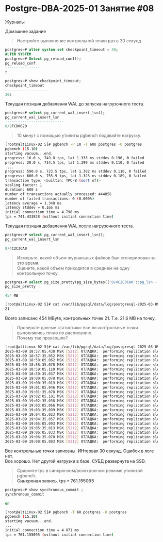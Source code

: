 # Postgre-DBA-2025-01 Занятие #08
Журналы

Домашнее задание

>Настройте выполнение контрольной точки раз в 30 секунд.
   ```sql
postgres=# alter system set checkpoint_timeout = 30;
ALTER SYSTEM
postgres=# Select pg_reload_conf();
 pg_reload_conf
----------------
 t

postgres=# show checkpoint_timeout;
 checkpoint_timeout
--------------------
 30s
   ```
Текущая позиция добавления WAL до запуска нагрузочного теста.
   ```sql
postgres=# select pg_current_wal_insert_lsn();
 pg_current_wal_insert_lsn
---------------------------
 0/2FCD0820
   ```
>10 минут c помощью утилиты pgbench подавайте нагрузку.
   ```sh
[root@altLinux-02 5]# pgbench -P 10 -T 600 postgres -U postgres
pgbench (15.10)
starting vacuum...end.
progress: 10.0 s, 749.8 tps, lat 1.333 ms stddev 0.196, 0 failed
progress: 20.0 s, 714.5 tps, lat 1.399 ms stddev 0.110, 0 failed
....
progress: 590.0 s, 723.5 tps, lat 1.382 ms stddev 0.110, 0 failed
progress: 600.0 s, 755.9 tps, lat 1.323 ms stddev 0.189, 0 failed
transaction type: <builtin: TPC-B (sort of)>
scaling factor: 1
duration: 600 s
number of transactions actually processed: 444858
number of failed transactions: 0 (0.000%)
latency average = 1.348 ms
latency stddev = 0.166 ms
initial connection time = 4.798 ms
tps = 741.433828 (without initial connection time)
   ```
Текущая позиция добавления WAL после нагрузочного теста.
   ```sql
postgres=# select pg_current_wal_insert_lsn();
 pg_current_wal_insert_lsn
---------------------------
 0/4C2C3CA0
   ```
>Измерьте, какой объем журнальных файлов был сгенерирован за это время.    
Оцените, какой объем приходится в среднем на одну контрольную точку.
   ```sql
postgres=# select pg_size_pretty(pg_size_bytes(('0/4C2C3CA0'::pg_lsn - '0/2FCD0820'::pg_lsn)::text));
 pg_size_pretty
----------------
 454 MB
   ```
   ```sh
[root@altLinux-02 5]# cat /var/lib/pgsql/data/log/postgresql-2025-03-09_145516.log | grep -c 'slot checkpoint'
21
   ```
Всего записано 454 MByte, контрольных точек 21. Т.е. 21.6 МB на точку.
> Проверьте данные статистики: все ли контрольные точки выполнялись точно по расписанию.    
Почему так произошло?
   ```sh
[root@altLinux-02 5]# cat /var/lib/pgsql/data/log/postgresql-2025-03-09_145516.log | grep 'slot checkpoint'
2025-03-09 18:57:05.438 MSK [5212] ОТЛАДКА:  performing replication slot checkpoint
2025-03-09 18:57:35.052 MSK [5212] ОТЛАДКА:  performing replication slot checkpoint
2025-03-09 18:58:05.062 MSK [5212] ОТЛАДКА:  performing replication slot checkpoint
2025-03-09 18:58:35.078 MSK [5212] ОТЛАДКА:  performing replication slot checkpoint
2025-03-09 18:59:05.110 MSK [5212] ОТЛАДКА:  performing replication slot checkpoint
2025-03-09 18:59:35.037 MSK [5212] ОТЛАДКА:  performing replication slot checkpoint
2025-03-09 19:00:05.078 MSK [5212] ОТЛАДКА:  performing replication slot checkpoint
2025-03-09 19:00:35.019 MSK [5212] ОТЛАДКА:  performing replication slot checkpoint
2025-03-09 19:01:05.046 MSK [5212] ОТЛАДКА:  performing replication slot checkpoint
2025-03-09 19:01:35.078 MSK [5212] ОТЛАДКА:  performing replication slot checkpoint
2025-03-09 19:02:05.101 MSK [5212] ОТЛАДКА:  performing replication slot checkpoint
2025-03-09 19:02:35.038 MSK [5212] ОТЛАДКА:  performing replication slot checkpoint
2025-03-09 19:03:05.066 MSK [5212] ОТЛАДКА:  performing replication slot checkpoint
2025-03-09 19:03:35.099 MSK [5212] ОТЛАДКА:  performing replication slot checkpoint
2025-03-09 19:04:05.023 MSK [5212] ОТЛАДКА:  performing replication slot checkpoint
2025-03-09 19:04:35.057 MSK [5212] ОТЛАДКА:  performing replication slot checkpoint
2025-03-09 19:05:05.093 MSK [5212] ОТЛАДКА:  performing replication slot checkpoint
2025-03-09 19:05:35.013 MSK [5212] ОТЛАДКА:  performing replication slot checkpoint
2025-03-09 19:06:05.033 MSK [5212] ОТЛАДКА:  performing replication slot checkpoint
2025-03-09 19:06:35.070 MSK [5212] ОТЛАДКА:  performing replication slot checkpoint
2025-03-09 19:08:05.083 MSK [5212] ОТЛАДКА:  performing replication slot checkpoint
   ```
Все контрольные точки записаны. ИНтервал 30 секунд. Ошибок в логе нет.    
Все хорошо. Нет другой нагрузки в базе. СУБД развернута на SSD.
> Сравните tps в синхронном/асинхронном режиме утилитой pgbench.    \
**Синхроная запись.  tps = 761.155095**
   ```sql
postgres=# show synchronous_commit ;
 synchronous_commit
--------------------
 on
   ```
   ```sh
[root@altLinux-02 5]# pgbench -T 60 postgres -U postgres
pgbench (15.10)
starting vacuum...end.
...
initial connection time = 4.871 ms
tps = 761.155095 (without initial connection time)

   ```

